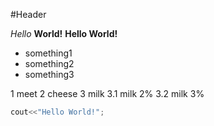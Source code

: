#Header

*Hello* **World!**
__Hello World!__

* something1
* something2
* something3

1 meet
2 cheese
3 milk
  3.1 milk 2%
  3.2 milk 3%

```C++
cout<<"Hello World!";
```